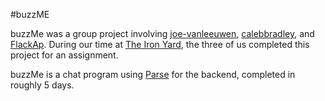 #buzzME

buzzMe was a group project involving [joe-vanleeuwen](https://github.com/joe-vanleeuwen), [calebbradley](https://github.com/calebbradley), and [FlackAp](https://github.com/FlackAp). During our time at [The Iron Yard](http://theironyard.com/), the three of us completed this project for an assignment.

buzzMe is a chat program using [Parse](http://parse.com/) for the backend, completed in roughly 5 days.
